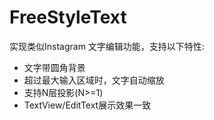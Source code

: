 # FreeStyleText

实现类似Instagram 文字编辑功能，支持以下特性:

- 文字带圆角背景
- 超过最大输入区域时，文字自动缩放
- 支持N层投影(N>=1)
- TextView/EditText展示效果一致
